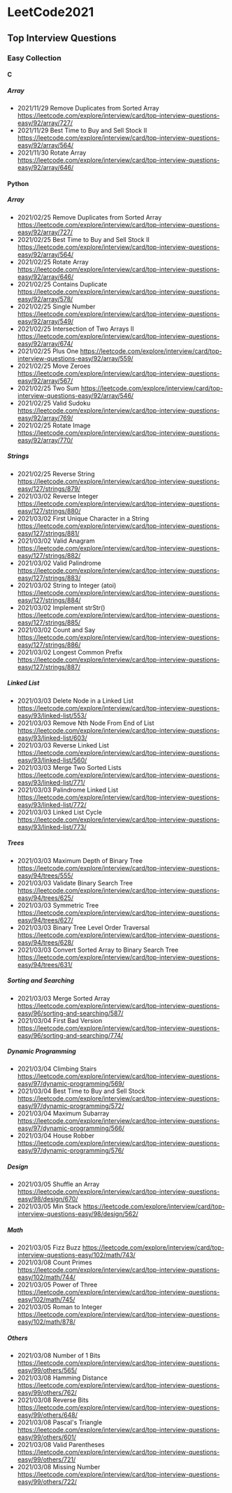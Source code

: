 # LeetCode2021
## Top Interview Questions
### Easy Collection
#### C
##### Array
* 2021/11/29 Remove Duplicates from Sorted Array https://leetcode.com/explore/interview/card/top-interview-questions-easy/92/array/727/
* 2021/11/29 Best Time to Buy and Sell Stock II https://leetcode.com/explore/interview/card/top-interview-questions-easy/92/array/564/
* 2021/11/30 Rotate Array https://leetcode.com/explore/interview/card/top-interview-questions-easy/92/array/646/
#### Python
##### Array
* 2021/02/25 Remove Duplicates from Sorted Array https://leetcode.com/explore/interview/card/top-interview-questions-easy/92/array/727/
* 2021/02/25 Best Time to Buy and Sell Stock II https://leetcode.com/explore/interview/card/top-interview-questions-easy/92/array/564/
* 2021/02/25 Rotate Array https://leetcode.com/explore/interview/card/top-interview-questions-easy/92/array/646/
* 2021/02/25 Contains Duplicate https://leetcode.com/explore/interview/card/top-interview-questions-easy/92/array/578/
* 2021/02/25 Single Number https://leetcode.com/explore/interview/card/top-interview-questions-easy/92/array/549/
* 2021/02/25 Intersection of Two Arrays II https://leetcode.com/explore/interview/card/top-interview-questions-easy/92/array/674/
* 2021/02/25 Plus One https://leetcode.com/explore/interview/card/top-interview-questions-easy/92/array/559/
* 2021/02/25 Move Zeroes https://leetcode.com/explore/interview/card/top-interview-questions-easy/92/array/567/
* 2021/02/25 Two Sum https://leetcode.com/explore/interview/card/top-interview-questions-easy/92/array/546/
* 2021/02/25 Valid Sudoku https://leetcode.com/explore/interview/card/top-interview-questions-easy/92/array/769/
* 2021/02/25 Rotate Image https://leetcode.com/explore/interview/card/top-interview-questions-easy/92/array/770/
##### Strings
* 2021/02/25 Reverse String https://leetcode.com/explore/interview/card/top-interview-questions-easy/127/strings/879/
* 2021/03/02 Reverse Integer https://leetcode.com/explore/interview/card/top-interview-questions-easy/127/strings/880/
* 2021/03/02 First Unique Character in a String https://leetcode.com/explore/interview/card/top-interview-questions-easy/127/strings/881/
* 2021/03/02 Valid Anagram https://leetcode.com/explore/interview/card/top-interview-questions-easy/127/strings/882/
* 2021/03/02 Valid Palindrome https://leetcode.com/explore/interview/card/top-interview-questions-easy/127/strings/883/
* 2021/03/02 String to Integer (atoi) https://leetcode.com/explore/interview/card/top-interview-questions-easy/127/strings/884/
* 2021/03/02 Implement strStr() https://leetcode.com/explore/interview/card/top-interview-questions-easy/127/strings/885/
* 2021/03/02 Count and Say https://leetcode.com/explore/interview/card/top-interview-questions-easy/127/strings/886/
* 2021/03/02 Longest Common Prefix https://leetcode.com/explore/interview/card/top-interview-questions-easy/127/strings/887/
##### Linked List
* 2021/03/03 Delete Node in a Linked List https://leetcode.com/explore/interview/card/top-interview-questions-easy/93/linked-list/553/
* 2021/03/03 Remove Nth Node From End of List https://leetcode.com/explore/interview/card/top-interview-questions-easy/93/linked-list/603/
* 2021/03/03 Reverse Linked List https://leetcode.com/explore/interview/card/top-interview-questions-easy/93/linked-list/560/
* 2021/03/03 Merge Two Sorted Lists https://leetcode.com/explore/interview/card/top-interview-questions-easy/93/linked-list/771/
* 2021/03/03 Palindrome Linked List https://leetcode.com/explore/interview/card/top-interview-questions-easy/93/linked-list/772/
* 2021/03/03 Linked List Cycle https://leetcode.com/explore/interview/card/top-interview-questions-easy/93/linked-list/773/
##### Trees
* 2021/03/03 Maximum Depth of Binary Tree https://leetcode.com/explore/interview/card/top-interview-questions-easy/94/trees/555/
* 2021/03/03 Validate Binary Search Tree https://leetcode.com/explore/interview/card/top-interview-questions-easy/94/trees/625/
* 2021/03/03 Symmetric Tree https://leetcode.com/explore/interview/card/top-interview-questions-easy/94/trees/627/
* 2021/03/03 Binary Tree Level Order Traversal https://leetcode.com/explore/interview/card/top-interview-questions-easy/94/trees/628/
* 2021/03/03 Convert Sorted Array to Binary Search Tree https://leetcode.com/explore/interview/card/top-interview-questions-easy/94/trees/631/
##### Sorting and Searching
* 2021/03/03 Merge Sorted Array https://leetcode.com/explore/interview/card/top-interview-questions-easy/96/sorting-and-searching/587/
* 2021/03/04 First Bad Version https://leetcode.com/explore/interview/card/top-interview-questions-easy/96/sorting-and-searching/774/
##### Dynamic Programming
* 2021/03/04 Climbing Stairs https://leetcode.com/explore/interview/card/top-interview-questions-easy/97/dynamic-programming/569/
* 2021/03/04 Best Time to Buy and Sell Stock https://leetcode.com/explore/interview/card/top-interview-questions-easy/97/dynamic-programming/572/
* 2021/03/04 Maximum Subarray https://leetcode.com/explore/interview/card/top-interview-questions-easy/97/dynamic-programming/566/
* 2021/03/04 House Robber https://leetcode.com/explore/interview/card/top-interview-questions-easy/97/dynamic-programming/576/
##### Design
* 2021/03/05 Shuffle an Array https://leetcode.com/explore/interview/card/top-interview-questions-easy/98/design/670/
* 2021/03/05 Min Stack https://leetcode.com/explore/interview/card/top-interview-questions-easy/98/design/562/
##### Math
* 2021/03/05 Fizz Buzz https://leetcode.com/explore/interview/card/top-interview-questions-easy/102/math/743/
* 2021/03/08 Count Primes https://leetcode.com/explore/interview/card/top-interview-questions-easy/102/math/744/
* 2021/03/05 Power of Three https://leetcode.com/explore/interview/card/top-interview-questions-easy/102/math/745/
* 2021/03/05 Roman to Integer https://leetcode.com/explore/interview/card/top-interview-questions-easy/102/math/878/
##### Others
* 2021/03/08 Number of 1 Bits https://leetcode.com/explore/interview/card/top-interview-questions-easy/99/others/565/
* 2021/03/08 Hamming Distance https://leetcode.com/explore/interview/card/top-interview-questions-easy/99/others/762/
* 2021/03/08 Reverse Bits https://leetcode.com/explore/interview/card/top-interview-questions-easy/99/others/648/
* 2021/03/08 Pascal's Triangle https://leetcode.com/explore/interview/card/top-interview-questions-easy/99/others/601/
* 2021/03/08 Valid Parentheses https://leetcode.com/explore/interview/card/top-interview-questions-easy/99/others/721/
* 2021/03/08 Missing Number https://leetcode.com/explore/interview/card/top-interview-questions-easy/99/others/722/
